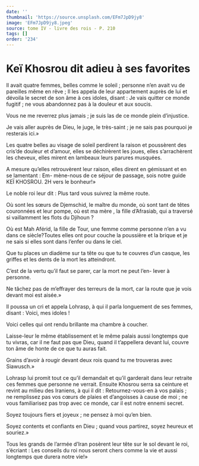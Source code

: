 ```yaml
---
date: ''
thumbnail: 'https://source.unsplash.com/EFm7JpD9jy8'
image: 'EFm7JpD9jy8.jpeg'
source: tome IV - livre des rois - P. 210
tags: []
order: '234'
---
```


# Keï Khosrou dit adieu à ses favorites

Il avait quatre femmes, belles comme le soleil ; personne n’en avait vu de pareilles même en rêve ; Il les appela de leur appartement auprès de lui et dévoila le secret de son âme à ces idoles, disant : Je vais quitter ce monde fugitif ; ne vous abandonnez pas à la douleur et aux soucis.

Vous ne me reverrez plus jamais ; je suis las de ce monde plein d’injustice.

Je vais aller auprès de Dieu, le juge, le très-saint ; je ne sais pas pourquoi je resterais ici.»

Les quatre belles au visage de soleil perdirent la raison et poussèrent des cris’de douleur et d’amour, elles se déchirèrent les joues, elles s’arrachèrent les cheveux, elles mirent en lambeaux leurs parures musquées.

A mesure qu’elles retrouvèrent leur raison, elles dirent en gémissant et en se lamentant : Em- mène-nous de ce séjour de passage, sois notre guide KEÏ KHOSROU. 2H vers le bonheur!»

Le noble roi leur dit : Plus tard vous suivrez la même route.

Où sont les sœurs de Djemschid, le maître du monde, où sont tant de têtes couronnées et leur pompe, où est ma mère , la fille d’Afrasiab, qui a traversé si vaillamment les flots du Djihoun ?

Où est Mah Aférid, la fille de Tour, une femme comme personne n’en a vu dans ce siècle?Toutes elles ont pour couche la poussière et la brique et je ne sais si elles sont dans l’enfer ou dans le ciel.

Que tu places un diadème sur ta tête ou que tu te couvres d’un casque, les griffes et les dents de la mort les atteindront.

C’est de la vertu qu’il faut se parer, car la mort ne peut l’en-
Iever à personne.

Ne tâchez pas de m’effrayer des terreurs de la mort, car la route que je vois devant moi est aisée.»

Il poussa un cri et appela Lohrasp, à qui il parla longuement de ses femmes, disant : Voici, mes idoles !

Voici celles qui ont rendu brillante ma chambre à coucher.

Laisse-leur le même établissement et le même palais aussi longtemps que tu vivras, car il ne faut pas que Dieu, quand il t’appellera devant lui, couvre ton âme de honte de ce que tu auras fait.

Grains d’avoir à rougir devant deux rois quand tu me trouveras avec Siawusch.»

Lohrasp lui promit tout ce qu’il demandait et qu’il garderait dans leur retraite ces femmes que personne ne verrait.
Ensuite Khosrou serra sa ceinture et revint au milieu des Iraniens, à qui il dit : Retournez-vous-en à vos palais ; ne remplissez pas vos cœurs de plaies et d’angoisses à cause de moi ; ne vous familiarisez pas trop avec ce monde, car il est notre ennemi secret.

Soyez toujours fiers et joyeux ; ne pensez à moi qu’en bien.

Soyez contents et confiants en Dieu ; quand vous partirez, soyez heureux et souriez.»

Tous les grands de l’armée d’Iran posèrent leur tête sur le sol devant le roi, s’écriant : Les conseils du roi nous seront chers comme la vie et aussi longtemps que durera notre vie!»
